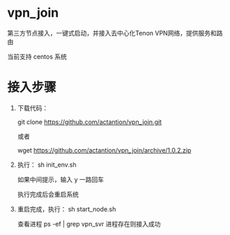 # vpn_join
第三方节点接入，一键式启动，并接入去中心化Tenon VPN网络，提供服务和路由

当前支持 centos 系统

# 接入步骤

1. 下载代码： 
  
   git clone https://github.com/actantion/vpn_join.git
   
   或者
   
   wget https://github.com/actantion/vpn_join/archive/1.0.2.zip
   

2. 执行： sh init_env.sh
   
   如果中间提示，输入 y 一路回车
   
   执行完成后会重启系统
   
   
3. 重启完成，执行： sh start_node.sh

   查看进程  ps -ef | grep vpn_svr  进程存在则接入成功
    
    


